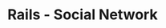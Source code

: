 ---
layout: project
title: Rails - Social Network
tech_stack: Ruby, Ruby on Rails, PostgreSQL, Heroku, AWS S3, Docker
image: /assets/images/portfolio/social-network.png
github_link: https://github.com/btuerker/odin-facebook
live_link: https://warm-dusk-15967.herokuapp.com/
---